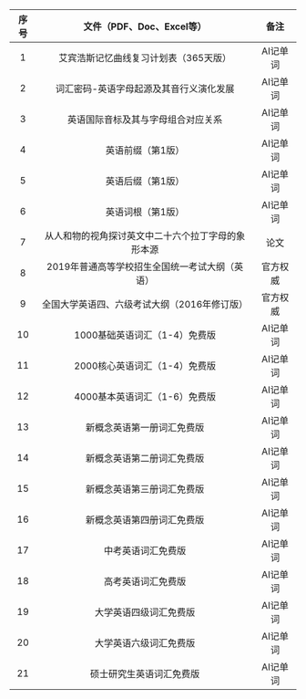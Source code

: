 
| 序号  |             文件（PDF、Doc、Excel等）              |   备注   |
| :---: | :------------------------------------------------: | :------: |
|   1   |       艾宾浩斯记忆曲线复习计划表（365天版）        | AI记单词 |
|   2   |      词汇密码-英语字母起源及其音行义演化发展       | AI记单词 |
|   3   |         英语国际音标及其与字母组合对应关系         | AI记单词 |
|   4   |                 英语前缀（第1版）                  | AI记单词 |
|   5   |                 英语后缀（第1版）                  | AI记单词 |
|   6   |                 英语词根（第1版）                  | AI记单词 |
|   7   | 从人和物的视角探讨英文中二十六个拉丁字母的象形本源 |   论文   |
|   8   |   2019年普通高等学校招生全国统一考试大纲（英语）   | 官方权威 |
|   9   |    全国大学英语四、六级考试大纲（2016年修订版）    | 官方权威 |
|  10   |           1000基础英语词汇（1-4）免费版            | AI记单词 |
|  11   |           2000核心英语词汇（1-4）免费版            | AI记单词 |
|  12   |           4000基本英语词汇（1-6）免费版            | AI记单词 |
|  13   |             新概念英语第一册词汇免费版             | AI记单词 |
|  14   |             新概念英语第二册词汇免费版             | AI记单词 |
|  15   |             新概念英语第三册词汇免费版             | AI记单词 |
|  16   |             新概念英语第四册词汇免费版             | AI记单词 |
|  17   |                 中考英语词汇免费版                 | AI记单词 |
|  18   |                 高考英语词汇免费版                 | AI记单词 |
|  19   |               大学英语四级词汇免费版               | AI记单词 |
|  20   |               大学英语六级词汇免费版               | AI记单词 |
|  21   |              硕士研究生英语词汇免费版              | AI记单词 |
